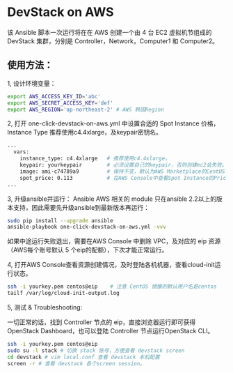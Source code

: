 # DevStack on AWS

该 Ansible 脚本一次运行将在在 AWS 创建一个由 4 台 EC2 虚拟机节组成的 DevStack 集群，分别是 Controller，Network，Computer1 和 Computer2。

## 使用方法：

1, 设计环境变量：

```bash
export AWS_ACCESS_KEY_ID='abc'
export AWS_SECRET_ACCESS_KEY='def'
export AWS_REGION='ap-northeast-2' # AWS 韩国Region
```


2, 打开 one-click-devstack-on-aws.yml 中设置合适的 Spot Instance 价格，Instance Type 推荐使用c4.4xlarge，及keypair密钥名。

```bash
...
  vars:
    instance_type: c4.4xlarge   # 推荐使用c4.4xlarge。
    keypair: yourkeypair        # 必须设置自己的keypair，否则创建ec2会失败。
    image: ami-c74789a9         # 保持不变，默认为AWS Marketplace的CentOS 7，如果之前没用过该 AMI，需要在Marketplace中接受term：https://aws.amazon.com/marketplace/pp/B00O7WM7QW
    spot_price: 0.113           # 在AWS Console中查看Spot Instance的Price History，根据市场情况设置合理的价格
...
```

3, 升级ansible并运行：
Ansible AWS 相关的 module 只在ansible 2.2以上的版本支持，因此需要先升级ansible到最新版本再运行：
```bash
sudo pip install --upgrade ansible
ansible-playbook one-click-devstack-on-aws.yml -vvv
```
如果中途运行失败退出，需要在AWS Console 中删除 VPC，及对应的 eip 资源（AWS每个账号默认 5 个eip的配额），下次才能正常运行。

4, 打开AWS Console查看资源创建情况，及时登陆各机机器，查看cloud-init运行状态。

```bash
ssh -i yourkey.pem centos@eip    # 注意 CentOS 镜像的默认用户名是centos
tailf /var/log/cloud-init-output.log
```

5, 测试 & Troubleshooting: 

一切正常的话，找到 Controller 节点的 eip，直接浏览器运行即可获得 OpenStack Dashboard，也可以登陆 Controller 节点运行OpenStack CLI。

```bash
ssh -i yourkey.pem centos@eip
sudo su -l stack # 切换 stack 账号，方便查看 devstack screen
cd devstack # vim local.conf 查看 devstack 本机配置
screen -r # 查看 devstack 各个screen session。
```




